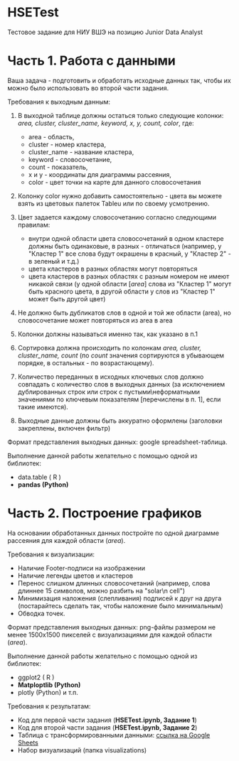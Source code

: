 # HSETest
Тестовое задание для НИУ ВШЭ на позицию Junior Data Analyst

# Часть 1. Работа с данными
Ваша задача - подготовить и обработать исходные данных так, чтобы их можно было использовать во второй части задания.

Требования к выходным данным:
1. В выходной таблице должны остаться только следующие колонки: *area, cluster, cluster_name, keyword, x, y, count, color*, где:
   * area - область,
   * cluster - номер кластера,
   * cluster_name - название кластера,
   * keyword - словосочетание,
   * count - показатель,
   * x и y - координаты для диаграммы рассеяния,
   * color - цвет точки на карте для данного словосочетания

2. Колонку color нужно добавить самостоятельно - цвета вы можете взять из цветовых палеток Tableu или по своему усмотрению.
3. Цвет задается каждому словосочетанию согласно следующими правилам:
    * внутри одной области цвета словосочетаний в одном кластере должны быть одинаковые, в разных - отличаться (например, у "Кластер 1" все слова будут окрашены в красный, у "Кластер 2" - в зеленый и т.д.)
    * цвета кластеров в разных областях могут повторяться
    * цвета кластеров в разных областях с разным номером не имеют никакой связи (у одной области [*area*] слова из "Кластер 1" могут быть красного цвета, в другой области у слов из "Кластер 1" может быть другой цвет)
4. Не должно быть дубликатов слов в одной и той же области (area), но словосочетание может повторяться из area в area
5. Колонки должны называться именно так, как указано в п.1
6. Сортировка должна происходить по колонкам *area, cluster, cluster_name, count* (по *count* значения сортируются в убывающем порядке, в остальных - по возрастающему).
7. Количество переданных в исходных ключевых слов должно совпадать с количество слов в выходных данных (за исключением дублированных строк или строк с пустыми\неформатными значениями по ключевым показателям [перечислены в п. 1], если такие имеются).
8. Выходные данные должны быть аккуратно оформлены (заголовки закреплены, включен фильтр)

Формат представления выходных данных: google spreadsheet-таблица.

Выполнение данной работы желательно с помощью одной из библиотек:
* data.table ( R )
* **pandas  (Python)**

# Часть 2. Построение графиков
На основании обработанных данных постройте по одной диаграмме рассеяния для каждой области (*area*).

Требования к визуализации:
* Наличие Footer-подписи на изображении
* Наличие легенды цветов и кластеров
* Перенос слишком длинных словосочетаний (например, слова длиннее 15 символов, можно разбить на "solar\n cell")
* Минимизация наложения (слепливания) подписей к друг на друга (постарайтесь сделать так, чтобы наложение было минимальным)
* Обводка точек.

Формат представления выходных данных: png-файлы размером не менее 1500х1500 пикселей с визуализациями  для каждой области (*area*).

Выполнение данной работы желательно с помощью одной из библиотек:
* ggplot2 ( R )
* **Matploptlib  (Python)**
* plotly (Python) и т.п.


Требования к результатам:
* Код для первой части задания (**HSETest.ipynb, Задание 1**)
* Код для второй части задания (**HSETest.ipynb, Задание 2**)
* Таблица с трансформированными данными: [ссылка на Google Sheets](https://docs.google.com/spreadsheets/d/134Tk3kDTRF5NbRyk9kQOWLAlnB-Ex-RJpu7985w93MM/edit?usp=sharing)
* Набор визуализаций (папка visualizations)
